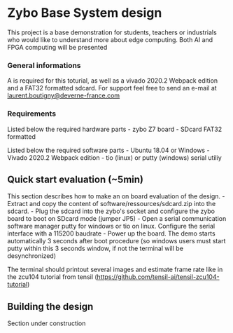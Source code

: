 # Zybo Base System design
This project is a base demonstration for students, teachers or industrials who would like to understand more about edge computing. Both AI and FPGA computing will be presented

### General informations
A  is required for this toturial, as well as a vivado 2020.2 Webpack edition and a FAT32 formatted sdcard. For support feel free to send an e-mail at laurent.boutigny@deverne-france.com

### Requirements
Listed below the required hardware parts 
	- zybo Z7 board
	- SDcard FAT32 formatted

Listed below the required software parts
	- Ubuntu 18.04 or Windows 
	- Vivado 2020.2 Webpack edition
	- tio (linux) or putty (windows) serial utiliy 

## Quick start evaluation (~5min)
This section describes how to make an on board evaluation of the design.
	- Extract and copy the content of software/ressources/sdcard.zip into the sdcard.
	- Plug the sdcard into the zybo's socket and configure the zybo board to boot on SDcard mode (jumper JP5) 
	- Open a serial communication software manager putty for windows or tio on linux. Configure the serial interface with a 115200 baudrate
	- Power up the board. The demo starts automatically 3 seconds after boot procedure (so windows users must start putty within this 3 seconds window, if not the terminal will be desynchronized)


The terminal should printout several images and estimate frame rate like in the zcu104 tutorial from tensil (https://github.com/tensil-ai/tensil-zcu104-tutorial)


## Building the design 
Section under construction